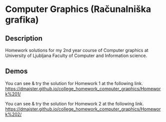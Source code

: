 # Computer Graphics (Računalniška grafika)

## Description
Homework solutions for my 2nd year course of Computer graphics at University of Ljubljana Faculty of Computer and Information science.

## Demos
You can see & try the solution for Homework 1 at the following link.  
https://dmajster.github.io/college_homework_computer_graphics/Homework%201/

You can see & try the solution for Homework 2 at the following link.  
https://dmajster.github.io/college_homework_computer_graphics/Homework%202/
